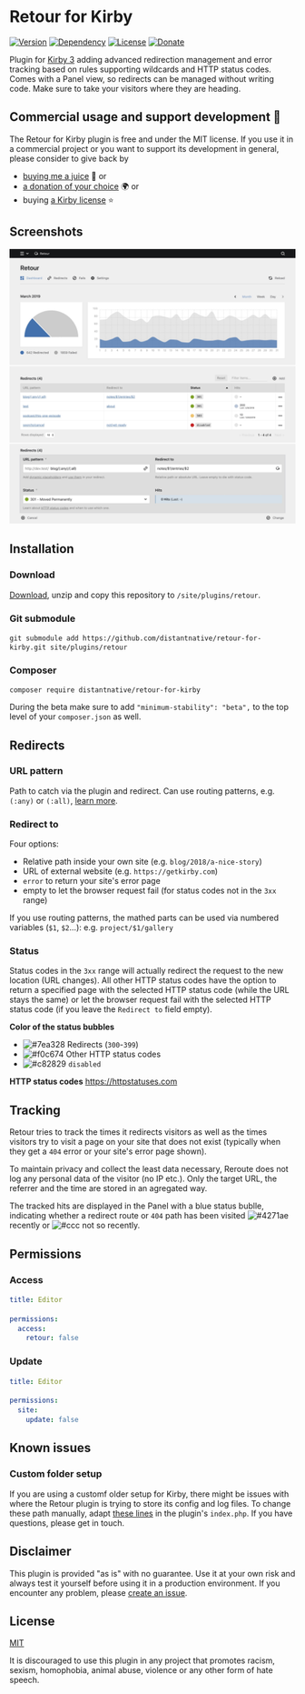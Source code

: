 # Retour for Kirby

[![Version](https://img.shields.io/badge/release-1.0.0--beta.5-4271ae.svg?style=for-the-badge)](https://github.com/distantnative/retour-for-kirby/releases)
[![Dependency](https://img.shields.io/badge/kirby-3.0.3-cca000.svg?style=for-the-badge)](https://getkirby.com/news/releases)
[![License](https://img.shields.io/badge/license-MIT-7ea328.svg?style=for-the-badge)](https://opensource.org/licenses/MIT)
[![Donate](https://img.shields.io/badge/Give-back-c82829.svg?style=for-the-badge)](https://paypal.me/distantnative/15EUR)

Plugin for [Kirby 3](https://getkirby.com) adding advanced redirection management and error tracking based on rules supporting wildcards and HTTP status codes. Comes with a Panel view, so redirects can be managed without writing code. Make sure to take your visitors where they are heading.

## Commercial usage and support development 💛

The Retour for Kirby plugin is free and under the MIT license. If you use it in a commercial project or you want to support its development in general, please consider to give back by

- [buying me a juice](https://buymeacoff.ee/distantnative) 🥤 or
- [a donation of your choice](https://paypal.me/distantnative/15EUR) 🌍 or
- buying [a Kirby license](https://a.paddle.com/v2/click/1129/35921?link=1170) ⭐️

## Screenshots

![Screenshots](screenshots.jpeg)

## Installation

### Download

[Download](https://github.com/distantnative/retour-for-kirby/archive/master.zip), unzip and copy this repository to `/site/plugins/retour`.

### Git submodule

```
git submodule add https://github.com/distantnative/retour-for-kirby.git site/plugins/retour
```

### Composer

```
composer require distantnative/retour-for-kirby
```

During the beta make sure to add `"minimum-stability": "beta",` to the top level of your `composer.json` as well.

## Redirects

### URL pattern
Path to catch via the plugin and redirect. Can use routing patterns, e.g. `(:any)` or `(:all)`, [learn more](https://getkirby.com/docs/reference/router/patterns).

### Redirect to
Four options:
- Relative path inside your own site (e.g. `blog/2018/a-nice-story`)
- URL of external website (e.g. `https://getkirby.com`)
- `error` to return your site's error page
- empty to let the browser request fail (for status codes not in the `3xx` range)

If you use routing patterns, the mathed parts can be used via numbered variables (`$1`, `$2`...): e.g. `project/$1/gallery`

### Status
Status codes in the `3xx` range will actually redirect the request to the new location (URL changes). All other HTTP status codes have the option to return a specified page with the selected HTTP status code (while the URL stays the same) or let the browser request fail with the selected HTTP status code (if you leave the `Redirect to` field empty).

**Color of the status bubbles**
- ![#7ea328](https://via.placeholder.com/16.png/7ea328?text=+) Redirects (`300`-`399`)
- ![#f0c674](https://via.placeholder.com/16.png/f0c674?text=+) Other HTTP status codes
- ![#c82829](https://via.placeholder.com/16.png/c82829?text=+) `disabled`

**HTTP status codes**
https://httpstatuses.com

## Tracking

Retour tries to track the times it redirects visitors as well as the times visitors try to visit a page on your site that does not exist (typically when they get a `404` error or your site's error page shown).

To maintain privacy and collect the least data necessary, Reroute does not log any personal data of the visitor (no IP etc.). Only the target URL, the referrer and the time are stored in an agregated way.

The tracked hits are displayed in the Panel with a blue status bublle, indicating whether a redirect route or `404` path has been visited ![#4271ae](https://via.placeholder.com/14.png/4271ae?text=+) recently or ![#ccc](https://via.placeholder.com/14.png/ccc?text=+) not so recently.

## Permissions

### Access

```yaml
title: Editor

permissions:
  access:
    retour: false
```

### Update

```yaml
title: Editor

permissions:
  site:
    update: false
```

## Known issues

### Custom folder setup
If you are using a customf older setup for Kirby, there might be issues with where the Retour plugin is trying to store its config and log files. To change these path manually, adapt [these lines](blob/master/index.php#L14-L17) in the plugin's `index.php`. If you have questions, please get in touch.

## Disclaimer

This plugin is provided "as is" with no guarantee. Use it at your own risk and always test it yourself before using it in a production environment. If you encounter any problem, please [create an issue](https://github.com/distantnative/retour-for-kirby/issues/new).

## License

[MIT](https://opensource.org/licenses/MIT)

It is discouraged to use this plugin in any project that promotes racism, sexism, homophobia, animal abuse, violence or any other form of hate speech.


